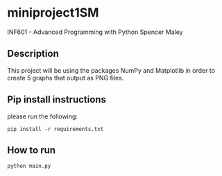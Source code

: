 # miniproject1SM

INF601 - Advanced Programming with Python 
Spencer Maley

## Description
This project will be using the packages NumPy and Matplotlib in order to create 5 graphs that output as PNG files.

## Pip install instructions

please run the following:
```
pip install -r requirements.txt
```

## How to run
```
python main.py
```
